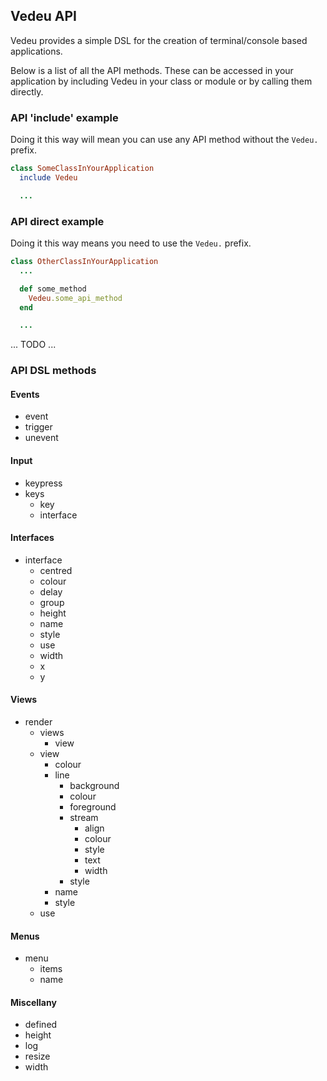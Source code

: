 ## Vedeu API

Vedeu provides a simple DSL for the creation of terminal/console based
applications.

Below is a list of all the API methods. These can be accessed in your
application by including Vedeu in your class or module or by calling them directly.


### API 'include' example

Doing it this way will mean you can use any API method without the `Vedeu.` prefix.

```ruby
class SomeClassInYourApplication
  include Vedeu

  ...
```


### API direct example

Doing it this way means you need to use the `Vedeu.` prefix.

```ruby
class OtherClassInYourApplication
  ...

  def some_method
    Vedeu.some_api_method
  end

  ...
```

... TODO ...


### API DSL methods

#### Events

- event
- trigger
- unevent


#### Input

- keypress
- keys
  - key
  - interface


#### Interfaces

- interface
  - centred
  - colour
  - delay
  - group
  - height
  - name
  - style
  - use
  - width
  - x
  - y


#### Views

- render
  - views
    - view
  - view
    - colour
    - line
      - background
      - colour
      - foreground
      - stream
        - align
        - colour
        - style
        - text
        - width
      - style
    - name
    - style
  - use


#### Menus

- menu
  - items
  - name


#### Miscellany

- defined
- height
- log
- resize
- width

